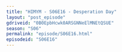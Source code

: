 ```yaml
---
title: "HIMYM - S06E16 - Desperation Day"
layout: "post_episode"
gdriveid: "0B0EpbHcwk0ARSGNNeElMNEtQSUE"
season: "S06"
permalink: "episode/S06E16.html"
episodeid: "S06E16"
---
```

